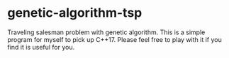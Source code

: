 # genetic-algorithm-tsp

Traveling salesman problem with genetic algorithm. This is a simple program for myself to pick up C++17. Please feel free to play with it if you find it is useful for you.
